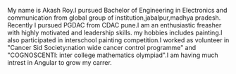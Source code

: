 My name is Akash Roy.I pursued Bachelor of Engineering in Electronics and communication from global group of institution,jabalpur,madhya pradesh. Recently I pursued PGDAC from CDAC pune.I am an enthusiastic freasher with highly motivated and leadership skills. my hobbies includes  painting.I also participated in interschool painting competition.I worked as volunteer in "Cancer Sid Society:nation wide cancer control programme" and "COGNOSCENTI: inter college mathematics olympiad".I am having much intrest in Angular to grow my carrer.
